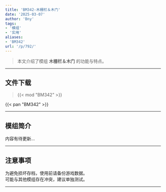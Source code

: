 ```yaml
---
title: 'BM342-木栅栏＆木门'
date: '2025-03-07'
author: 'Bny'
tags:
- '模组'
- '实用'
aliases:
- 'BM342'
url: '/p/792/'
---
```


> 本文介绍了模组 **木栅栏＆木门** 的功能与特点。

---

## 文件下载  

> {{< mod "BM342" >}}  

{{< pan "BM342" >}}  

---

## 模组简介

>  
内容有待更新...  

---

## 注意事项

>  
为避免损坏存档，使用前请备份游戏数据。  
可能与其他模组存在冲突，建议单独测试。  

---

